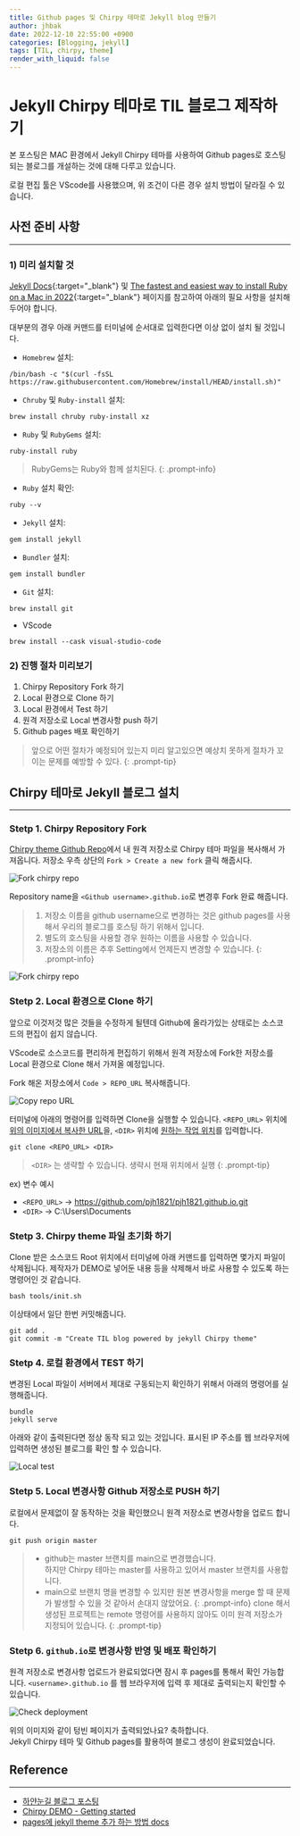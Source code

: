 ```yaml
---
title: Github pages 및 Chirpy 테마로 Jekyll blog 만들기
author: jhbak
date: 2022-12-10 22:55:00 +0900
categories: [Blogging, jekyll]
tags: [TIL, chirpy, theme]
render_with_liquid: false
---
```


# Jekyll Chirpy 테마로 TIL 블로그 제작하기

본 포스팅은 MAC 환경에서 Jekyll Chirpy 테마를 사용하여 Github pages로 호스팅 되는 블로그를 개설하는 것에 대해 다루고 있습니다.

로컬 편집 툴은 VScode를 사용했으며, 위 조건이 다른 경우 설치 방법이 달라질 수 있습니다.

## 사전 준비 사항

---

### 1) 미리 설치할 것

[Jekyll Docs](https://jekyllrb.com/docs/installation/){:target="\_blank"} 및 [The fastest and easiest way to install Ruby on a Mac in 2022](https://www.moncefbelyamani.com/how-to-install-xcode-homebrew-git-rvm-ruby-on-mac/){:target="\_blank"} 페이지를 참고하여 아래의 필요 사항을 설치해두어야 합니다.

대부분의 경우 아래 커맨드를 터미널에 순서대로 입력한다면 이상 없이 설치 될 것입니다.

- `Homebrew` 설치:

```terminal
/bin/bash -c "$(curl -fsSL https://raw.githubusercontent.com/Homebrew/install/HEAD/install.sh)"
```

- `Chruby` 및 `Ruby-install` 설치:

```terminal
brew install chruby ruby-install xz
```

- `Ruby` 및 `RubyGems` 설치:

```terminal
ruby-install ruby
```

<!-- prettier-ignore -->
> RubyGems는 Ruby와 함께 설치된다. 
{: .prompt-info}

- `Ruby` 설치 확인:

```terminal
ruby --v
```

- `Jekyll` 설치:

```terminal
gem install jekyll
```

- `Bundler` 설치:

```terminal
gem install bundler
```

- `Git` 설치:

```terminal
brew install git
```

- VScode

```terminal
brew install --cask visual-studio-code
```

### 2) 진행 절차 미리보기

1. Chirpy Repository Fork 하기
2. Local 환경으로 Clone 하기
3. Local 환경에서 Test 하기
4. 원격 저장소로 Local 변경사항 push 하기
5. Github pages 배포 확인하기

<!-- prettier-ignore -->
> 앞으로 어떤 절차가 예정되어 있는지 미리 알고있으면 예상치 못하게 절차가 꼬이는 문제를 예방할 수 있다.
{: .prompt-tip}

## Chirpy 테마로 Jekyll 블로그 설치

---

### Stetp 1. Chirpy Repository Fork

[Chirpy theme Github Repo](https://github.com/cotes2020/jekyll-theme-chirpy)에서 내 원격 저장소로 Chirpy 테마 파일을 복사해서 가져옵니다.
저장소 우측 상단의 `Fork > Create a new fork` 클릭 해줍시다.

![Fork chirpy repo](/assets/posting/Github%20pages%20%EB%B0%8F%20Chirpy%20%ED%85%8C%EB%A7%88%EB%A1%9C%20Jekyll%20blog%20%EB%A7%8C%EB%93%A4%EA%B8%B0/1.png)

Repository name을 `<Github username>.github.io`로 변경후 Fork 완료 해줍니다.

<!-- prettier-ignore -->
> 1.  저장소 이름을 github username으로 변경하는 것은 github pages를 사용해서 우리의 블로그를 호스팅 하기 위해서 입니다.
> 2.  별도의 호스팅을 사용할 경우 원하는 이름을 사용할 수 있습니다.
> 3.  저장소의 이름은 추후 Setting에서 언제든지 변경할 수 있습니다. 
{: .prompt-info}

![Fork chirpy repo](/assets/posting/Github%20pages%20%EB%B0%8F%20Chirpy%20%ED%85%8C%EB%A7%88%EB%A1%9C%20Jekyll%20blog%20%EB%A7%8C%EB%93%A4%EA%B8%B0/2.png)

### Stetp 2. Local 환경으로 Clone 하기

앞으로 이것저것 많은 것들을 수정하게 될텐데 Github에 올라가있는 상태로는 소스코드의 편집이 쉽지 않습니다.

VScode로 소스코드를 편리하게 편집하기 위해서 원격 저장소에 Fork한 저장소를 Local 환경으로 Clone 해서 가져올 예정입니다.

Fork 해온 저장소에서 `Code > REPO_URL` 복사해줍니다.

![Copy repo URL](/assets/posting/Github%20pages%20%EB%B0%8F%20Chirpy%20%ED%85%8C%EB%A7%88%EB%A1%9C%20Jekyll%20blog%20%EB%A7%8C%EB%93%A4%EA%B8%B0/3.png)

터미널에 아래의 명령어를 입력하면 Clone을 실행할 수 있습니다.
`<REPO_URL>` 위치에 <u>위의 이미지에서 복사한 URL</u>을, `<DIR>` 위치에 <u>원하는 작업 위치</u>를 입력합니다.

```terminal
git clone <REPO_URL> <DIR>
```

<!-- prettier-ignore -->
> `<DIR>` 는 생략할 수 있습니다. 생략시 현재 위치에서 실행 
{: .prompt-tip}

ex) 변수 예시

- `<REPO_URL>` → https://github.com/pjh1821/pjh1821.github.io.git
- `<DIR>` → C:\\Users\\Documents

### Stetp 3. Chirpy theme 파일 초기화 하기

Clone 받은 소스코드 Root 위치에서 터미널에 아래 커맨드를 입력하면 몇가지 파일이 삭제됩니다.
제작자가 DEMO로 넣어둔 내용 등을 삭제해서 바로 사용할 수 있도록 하는 명령어인 것 같습니다.

```terminal
bash tools/init.sh
```

이상태에서 일단 한번 커밋해줍니다.

```terminal
git add .
git commit -m "Create TIL blog powered by jekyll Chirpy theme"
```

### Stetp 4. 로컬 환경에서 TEST 하기

변경된 Local 파일이 서버에서 제대로 구동되는지 확인하기 위해서 아래의 명령어를 실행해줍니다.

```terminal
bundle
jekyll serve
```

아래와 같이 출력된다면 정상 동작 되고 있는 것입니다.
표시된 IP 주소를 웹 브라우저에 입력하면 생성된 블로그를 확인 할 수 있습니다.

![Local test](/assets/posting/Github%20pages%20%EB%B0%8F%20Chirpy%20%ED%85%8C%EB%A7%88%EB%A1%9C%20Jekyll%20blog%20%EB%A7%8C%EB%93%A4%EA%B8%B0/4.png)

### Stetp 5. Local 변경사항 Github 저장소로 PUSH 하기

로컬에서 문제없이 잘 동작하는 것을 확인했으니 원격 저장소로 변경사항을 업로드 합니다.

```terminal
git push origin master
```

<!-- prettier-ignore -->
> - github는 master 브랜치를 main으로 변경했습니다.  
>   하지만 Chirpy 테마는 master를 사용하고 있어서 master 브랜치를 사용합니다.
> - main으로 브랜치 명을 변경할 수 있지만 원본 변경사항을 merge 할 때 문제가 발생할 수 있을 것 같아서 손대지 않았어요.
{: .prompt-info}
> clone 해서 생성된 프로젝트는 remote 명령어를 사용하지 않아도 이미 원격 저장소가 지정되어 있습니다.
{: .prompt-tip}

### Stetp 6. `github.io`로 변경사항 반영 및 배포 확인하기

원격 저장소로 변경사항 업로드가 완료되었다면 잠시 후 pages를 통해서 확인 가능합니다.
`<username>.github.io` 를 웹 브라우저에 입력 후 제대로 출력되는지 확인할 수 있습니다.

![Check deployment](/assets/posting/Github%20pages%20%EB%B0%8F%20Chirpy%20%ED%85%8C%EB%A7%88%EB%A1%9C%20Jekyll%20blog%20%EB%A7%8C%EB%93%A4%EA%B8%B0/5.png)

위의 이미지와 같이 텅빈 페이지가 출력되었나요? 축하합니다.  
Jekyll Chirpy 테마 및 Github pages를 활용하여 블로그 생성이 완료되었습니다.

## Reference

---

- [하얀눈길 블로그 포스팅](https://www.irgroup.org/posts/jekyll-chirpy/)
- [Chirpy DEMO - Getting started](https://chirpy.cotes.page/posts/getting-started/)
- [pages에 jekyll theme 추가 하는 방법 docs](https://docs.github.com/en/pages/setting-up-a-github-pages-site-with-jekyll/adding-a-theme-to-your-github-pages-site-using-jekyll)
